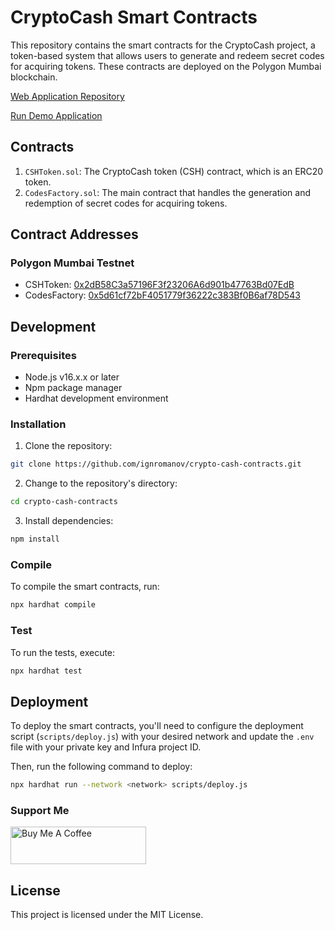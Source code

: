 # CryptoCash Smart Contracts

This repository contains the smart contracts for the CryptoCash project, a token-based system that allows users to generate and redeem secret codes for acquiring tokens. These contracts are deployed on the Polygon Mumbai blockchain.

[Web Application Repository](https://github.com/ignromanov/crypto-cash-webapp)

[Run Demo Application](https://crypto-cash-webapp.vercel.app/)

## Contracts

1. `CSHToken.sol`: The CryptoCash token (CSH) contract, which is an ERC20 token.
2. `CodesFactory.sol`: The main contract that handles the generation and redemption of secret codes for acquiring tokens.

## Contract Addresses

### Polygon Mumbai Testnet

- CSHToken: [0x2dB58C3a57196F3f23206A6d901b47763Bd07EdB](https://mumbai.polygonscan.com/address/0x2dB58C3a57196F3f23206A6d901b47763Bd07EdB/transactions)
- CodesFactory: [0x5d61cf72bF4051779f36222c383Bf0B6af78D543](https://mumbai.polygonscan.com/address/0x5d61cf72bF4051779f36222c383Bf0B6af78D543/transactions)

## Development

### Prerequisites

- Node.js v16.x.x or later
- Npm package manager
- Hardhat development environment

### Installation

1. Clone the repository:

```bash
git clone https://github.com/ignromanov/crypto-cash-contracts.git
```

2. Change to the repository's directory:

```bash
cd crypto-cash-contracts
```

3. Install dependencies:

```bash
npm install
```

### Compile

To compile the smart contracts, run:

```bash
npx hardhat compile
```

### Test

To run the tests, execute:

```bash
npx hardhat test
```

## Deployment

To deploy the smart contracts, you'll need to configure the deployment script (`scripts/deploy.js`) with your desired network and update the `.env` file with your private key and Infura project ID.

Then, run the following command to deploy:

```bash
npx hardhat run --network <network> scripts/deploy.js
```

### Support Me

<a href="https://www.buymeacoffee.com/ignromanov" target="_blank"><img src="https://cdn.buymeacoffee.com/buttons/v2/default-yellow.png" alt="Buy Me A Coffee" style="height: 60px !important;width: 217px !important;" ></a>

## License

This project is licensed under the MIT License.
